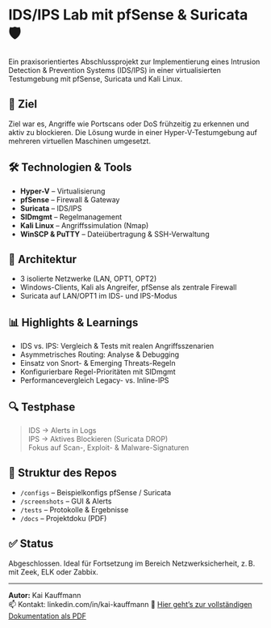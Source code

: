 # IDS/IPS Lab mit pfSense & Suricata 🛡️

Ein praxisorientiertes Abschlussprojekt zur Implementierung eines Intrusion Detection & Prevention Systems (IDS/IPS) in einer virtualisierten Testumgebung mit pfSense, Suricata und Kali Linux.

## 🎯 Ziel

Ziel war es, Angriffe wie Portscans oder DoS frühzeitig zu erkennen und aktiv zu blockieren. Die Lösung wurde in einer Hyper-V-Testumgebung auf mehreren virtuellen Maschinen umgesetzt.

## 🛠️ Technologien & Tools

- **Hyper-V** – Virtualisierung
- **pfSense** – Firewall & Gateway
- **Suricata** – IDS/IPS
- **SIDmgmt** – Regelmanagement
- **Kali Linux** – Angriffssimulation (Nmap)
- **WinSCP & PuTTY** – Dateiübertragung & SSH-Verwaltung

## 🧪 Architektur

- 3 isolierte Netzwerke (LAN, OPT1, OPT2)
- Windows-Clients, Kali als Angreifer, pfSense als zentrale Firewall
- Suricata auf LAN/OPT1 im IDS- und IPS-Modus

## 📊 Highlights & Learnings

- IDS vs. IPS: Vergleich & Tests mit realen Angriffsszenarien
- Asymmetrisches Routing: Analyse & Debugging
- Einsatz von Snort- & Emerging Threats-Regeln
- Konfigurierbare Regel-Prioritäten mit SIDmgmt
- Performancevergleich Legacy- vs. Inline-IPS

## 🔍 Testphase

> IDS → Alerts in Logs  
> IPS → Aktives Blockieren (Suricata DROP)  
> Fokus auf Scan-, Exploit- & Malware-Signaturen

## 📎 Struktur des Repos

- `/configs` – Beispielkonfigs pfSense / Suricata  
- `/screenshots` – GUI & Alerts  
- `/tests` – Protokolle & Ergebnisse  
- `/docs` – Projektdoku (PDF)

## ✅ Status

Abgeschlossen. Ideal für Fortsetzung im Bereich Netzwerksicherheit, z. B. mit Zeek, ELK oder Zabbix.

---

**Autor:** Kai Kauffmann  
📫 Kontakt: linkedin.com/in/kai-kauffmann 
📁 [Hier geht’s zur vollständigen Dokumentation als PDF](./docs/Projektdokumentation.pdf)
